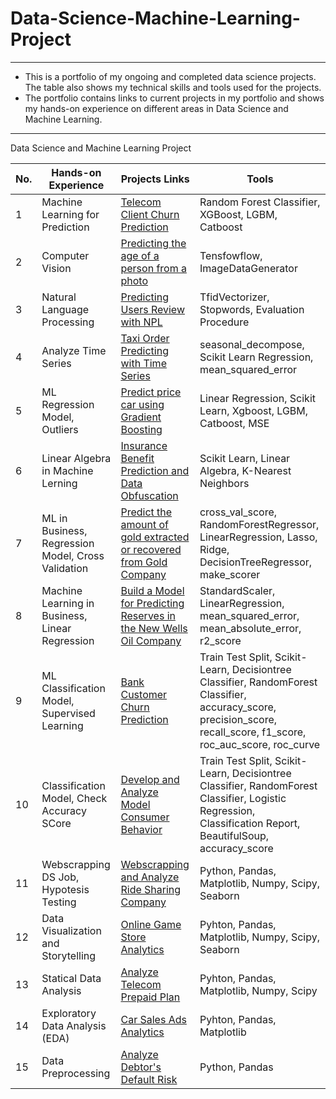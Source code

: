 # Data-Science-Machine-Learning-Project


---

- This is a portfolio of my ongoing and completed data science projects. The table also shows my technical skills and tools used for the projects.
- The portfolio contains links to current projects in my portfolio and shows my hands-on experience on different areas in Data Science and Machine Learning.


---
Data Science and Machine Learning Project

| No. |    Hands-on Experience |            Projects Links                 |       Tools       |
|---- |   -------------------- |   ------------------------------ |     -------------   |
|1 |   Machine Learning for Prediction |   [Telecom Client Churn Prediction](https://github.com/muftiannas/Telecom-Client-Churn-Prediction/blob/main/machine_learning_prediction.ipynb)	 |     Random Forest Classifier, XGBoost, LGBM, Catboost  |
|2 |   Computer Vision	 |   [Predicting the age of a person from a photo](https://github.com/muftiannas/Predicting-The-Age-of-a-Person-from-a-Photo/blob/main/Predictng%20Age%20from%20Photo.ipynb)	 |     Tensfowflow, ImageDataGenerator |
|3 |   Natural Language Processing	 |   [Predicting Users Review with NPL](https://github.com/muftiannas/Predicting-Users-Review-with-NPL/blob/main/NLP%20IMDB%20Movie.ipynb)	 |     TfidVectorizer, Stopwords, Evaluation Procedure |
|4 |   Analyze Time Series	 |   [Taxi Order Predicting with Time Series](https://github.com/muftiannas/Taxi-Order-Predicting-with-Time-Series/blob/main/Taxi%20Order%20Predicting%20with%20Time%20Series.ipynb)	 |     seasonal_decompose, Scikit Learn Regression, mean_squared_error |
|5 |   ML Regression Model, Outliers		 |   [Predict price car using Gradient Boosting](https://github.com/muftiannas/Predict-Price-Car-Using-Gradient-Boosting/blob/main/Car%20price%20prediction%20using%20ML%20gradient%20boosting.ipynb)	 |     Linear Regression, Scikit Learn, Xgboost, LGBM, Catboost, MSE |
|6 |   Linear Algebra in Machine Lerning		 |   [Insurance Benefit Prediction and Data Obfuscation](https://github.com/muftiannas/Insurance-Benefit-Prediction-and-Data-Obfuscation/blob/main/Insurance%20Benefit%20Prediction%20and%20Data%20Obfuscation.ipynb)	 |     Scikit Learn, Linear Algebra, K-Nearest Neighbors |
|7 |   ML in Business, Regression Model, Cross Validation		 |   [Predict the amount of gold extracted or recovered from Gold Company](https://github.com/muftiannas/Predict-The-Amount-of-Gold-Extracted/blob/main/Predict%20the%20amount%20of%20gold%20extracted%20or%20recovered%20from%20Gold%20Company.ipynb)	 |     cross_val_score, RandomForestRegressor, LinearRegression, Lasso, Ridge, DecisionTreeRegressor, make_scorer |
|8 |   Machine Learning in Business, Linear Regression		 |   [Build a Model for Predicting Reserves in the New Wells Oil Company](https://github.com/muftiannas/Build-a-Model-for-Predicting-Reserves-New-Wells-/blob/main/Predict%20Reserves%20in%20the%20New%20Wells%20Oil%20Company.ipynb)	 |     StandardScaler, LinearRegression, mean_squared_error, mean_absolute_error, r2_score |
|9 |   ML Classification Model, Supervised Learning		 |   [Bank Customer Churn Prediction](https://github.com/muftiannas/Bank-Customer-Churn-Prediction-/blob/main/Bank%20Customer%20Churn%20Prediction.ipynb)	 |     Train Test Split,  Scikit-Learn, Decisiontree Classifier, RandomForest Classifier, accuracy_score, precision_score, recall_score, f1_score, roc_auc_score, roc_curve |
|10 |   Classification Model, Check Accuracy SCore		 |   [Develop and Analyze Model Consumer Behavior](https://github.com/muftiannas/Develop-and-Analyze-Model-Consumer-Behavior/blob/main/Develop%20and%20Analyze%20Model%20Consumer%20Behavior.ipynb)	 |     Train Test Split, Scikit-Learn, Decisiontree Classifier, RandomForest Classifier, Logistic Regression, Classification Report, BeautifulSoup, accuracy_score |
|11 |   Webscrapping DS Job, Hypotesis Testing		 |   [Webscrapping and Analyze Ride Sharing Company](https://github.com/muftiannas/Webscrapping-and-Analyze-Ride-Sharing-Company/blob/main/Web%20Scrapping%20and%20Analyze%20Ride%20Sharing.ipynb)	 |    Python, Pandas, Matplotlib, Numpy, Scipy, Seaborn |
|12 |   Data Visualization and Storytelling		 |   [Online Game Store Analytics](https://github.com/muftiannas/Online-Game-Store-Analytics/blob/main/Online%20Game%20Store%20Analytics.ipynb)	 |    Pyhton, Pandas, Matplotlib, Numpy, Scipy, Seaborn |
|13 |   Statical Data Analysis	 |   [Analyze Telecom Prepaid Plan](https://github.com/muftiannas/Analyze-Telecom-Prepaid-Plan/blob/main/Analyze%20Telecom%20Prepaid%20Plan.ipynb)	 |    Pyhton, Pandas, Matplotlib, Numpy, Scipy |
|14 |   Exploratory Data Analysis (EDA)		 |   [Car Sales Ads Analytics](https://github.com/muftiannas/Car-Sales-Analytics/blob/main/Car%20Sales%20Analytics.ipynb)	 |    Pyhton, Pandas, Matplotlib |
|15 |   Data Preprocessing		 |   [Analyze Debtor's Default Risk](https://github.com/muftiannas/Analyze-Debtor-s-Default-Risk/blob/main/Analyze%20Debtor's%20Default%20Risk.ipynb)	 |    Python, Pandas |
